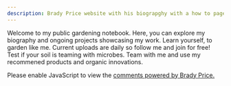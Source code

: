 ```yaml
---
description: Brady Price website with his biograpghy with a how to page on making your garden teaming. Welcome to my public gardening notebook. Here, you can explore my ongoing projects and tasks from year to year, showcasing my work. Learn how to garden like me and follow me! Test and tell if your soils teaming with microbes proven it with a microbiome meter. Team with me and use my recommened products.
---
```


 Welcome to my public gardening notebook. Here, you can explore my biography and ongoing projects showcasing my work. Learn yourself, to garden like me. Current uploads are daily so follow me and join for free! Test if your soil is teaming with microbes. Team with me and use my recommened products and organic innovations.  

 <div id="disqus_thread"></div>
<script>
    /**
    *  RECOMMENDED CONFIGURATION VARIABLES: EDIT AND UNCOMMENT THE SECTION BELOW TO INSERT DYNAMIC VALUES FROM YOUR PLATFORM OR CMS.
    *  LEARN WHY DEFINING THESE VARIABLES IS IMPORTANT: https://disqus.com/admin/universalcode/#configuration-variables    */
    /*
    var disqus_config = function () {
    this.page.url = PAGE_URL;  // Replace PAGE_URL with your page's canonical URL variable
    this.page.identifier = PAGE_IDENTIFIER; // Replace PAGE_IDENTIFIER with your page's unique identifier variable
    };
    */
    (function() { // DON'T EDIT BELOW THIS LINE
    var d = document, s = d.createElement('script');
    s.src = 'https://https-bradystephenprice-github-io-bp-github-io.disqus.com/embed.js';
    s.setAttribute('data-timestamp', +new Date());
    (d.head || d.body).appendChild(s);
    })();
</script>
<noscript>Please enable JavaScript to view the <a href="https://disqus.com/?ref_noscript">comments powered by Brady Price.</a></noscript>


